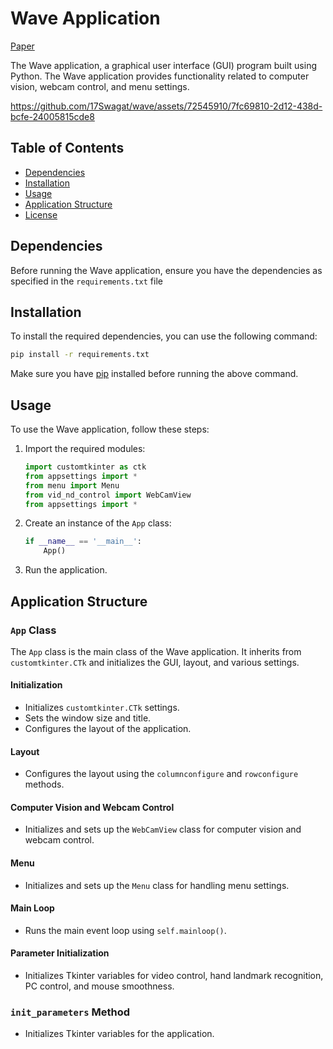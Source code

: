 # Wave Application 
[Paper](https://ieeexplore.ieee.org/document/10396173)


The Wave application, a graphical user interface (GUI) program built using Python. The Wave application provides functionality related to computer vision, webcam control, and menu settings.



https://github.com/17Swagat/wave/assets/72545910/7fc69810-2d12-438d-bcfe-24005815cde8



## Table of Contents

- [Dependencies](#dependencies)
- [Installation](#installation)
- [Usage](#usage)
- [Application Structure](#application-structure)
- [License](#license)

## Dependencies

Before running the Wave application, ensure you have the dependencies as specified in the `requirements.txt` file

## Installation

To install the required dependencies, you can use the following command:

```bash
pip install -r requirements.txt
```

Make sure you have [pip](https://pip.pypa.io/en/stable/installation/) installed before running the above command.

## Usage

To use the Wave application, follow these steps:

1. Import the required modules:

    ```python
    import customtkinter as ctk
    from appsettings import *
    from menu import Menu
    from vid_nd_control import WebCamView
    from appsettings import *
    ```

2. Create an instance of the `App` class:

    ```python
    if __name__ == '__main__':
        App()
    ```

3. Run the application.

## Application Structure

### `App` Class

The `App` class is the main class of the Wave application. It inherits from `customtkinter.CTk` and initializes the GUI, layout, and various settings.

#### Initialization

- Initializes `customtkinter.CTk` settings.
- Sets the window size and title.
- Configures the layout of the application.

#### Layout

- Configures the layout using the `columnconfigure` and `rowconfigure` methods.

#### Computer Vision and Webcam Control

- Initializes and sets up the `WebCamView` class for computer vision and webcam control.

#### Menu

- Initializes and sets up the `Menu` class for handling menu settings.

#### Main Loop

- Runs the main event loop using `self.mainloop()`.

#### Parameter Initialization

- Initializes Tkinter variables for video control, hand landmark recognition, PC control, and mouse smoothness.

### `init_parameters` Method

- Initializes Tkinter variables for the application.
